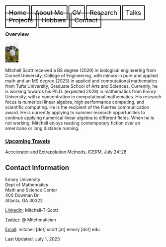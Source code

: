 <html lang="en-US">
<head>
<style>
th, td {
  border-style: none;

body {
  margin: 0;
  font-family: Arial, Helvetica, sans-serif;
}

.topnav {
  overflow: hidden;
  background-color: #333;
}

.topnav a {
  float: left;
  color: #f2f2f2;
  text-align: center;
  padding: 280px 320px;
  text-decoration:none;
  font-size: 20px;
}

.topnav a:hover {
  background-color: #ddd;
  color: black;
}

.topnav a.active {
  background-color: #04AA6D;
  color: white;
}

</style>
</head>
<body>
  
  
 <div class= "topnav">
  <a style = "color: black; font-size: 20px; border: 2px solid black; padding: 10px; text-decoration: none;" href="mtscott.github.io/index.md">Home</a>
  <a style = "color: black; font-size: 20px; border: 2px solid black; padding: 10px; text-decoration: none;" href="/about.html">About Me</a>
  <a style = "color: black; font-size: 20px; border: 2px solid black; padding: 10px; text-decoration: none;" href="/vita.html">CV</a>
  <a style = "color: black; font-size: 20px; border: 2px solid black; padding: 10px; text-decoration: none;" href="/research.html">Research</a>
  <a style = "color: black; font-size: 20px; border: 2px solid black; padding: 10px; text-decoration: none;" href="/talks.html">Talks</a>
  <a style = "color: black; font-size: 20px; border: 2px solid black; padding: 10px; text-decoration: none;" href="/projects.html">Projects</a>
  <a style = "color: black; font-size: 20px; border: 2px solid black; padding: 10px; text-decoration: none;" href="/hobbies.html">Hobbies</a>
  <a style = "color: black; font-size: 20px; border: 2px solid black; padding: 10px; text-decoration: none;" href="/contact.html">Contact</a>
 </div>

  <section>
  
  <article>
    <h1>Overview</h1>
<img src="ProfessionalHeadshot.jpg" alt="Headshot" style="width:43.2px;height:64.8px;" style="text-align:center;">
<p>Mitchell Scott received a BS degree (2020) in biological engineering from Cornell University, College of Engineering, with minors in pure and applied math and an MS degree (2023) in applied and computational mathematics from Tufts University, Graduate School of Arts and Sciences. Currently, he is working towards his Ph.D. (expected 2028) in mathematics from Emory University, with a concentration in computational mathematics. His research focus is numerical linear algebra, high performance computing, and scientific computing. He is the recipient of the Fuertes communication award. He is currently applying to summer research opportunities to continue applying numerical linear algebra to different fields. When he is not working, Mitchell enjoys reading contemporary fiction over an americano or long distance running. </p>
  </article>
<article>
  <h3>
    <u>Upcoming Travels</u>
  </h3>
  <p>
    <a href="https://icerm.brown.edu/topical_workshops/tw-23-aem/" target="_blank"> Accelerator and Extrapolation Methods, ICERM, July 24-28 </a>
  </p>
</article>
<article>
<h2>Contact Information</h2>
    <p> Emory University<br>
        Dept of Mathematics<br>
        Math and Science Center<br>
        400 Dowman Dr<br>
        Atlanta, GA 30322</p>
    <p> <a href="https://www.linkedin.com/in/mitchell-t-scott/" target="_blank"> LinkedIn</a>: Mitchell-T-Scott
    </p>
    <p> <a href="https://twitter.com/mitchmatician" target="_blank"> Twitter</a>: @ Mitchmatician
    </p>
    <p> <a href="mailto:mitchell.scott@emory.edu">Email</a>: mitchell [dot] scott [at] emory [dot] edu
    </p>
  </article>
</section>

<footer>
  Last Updated: July 1, 2023
</footer>

</body>
</html>
